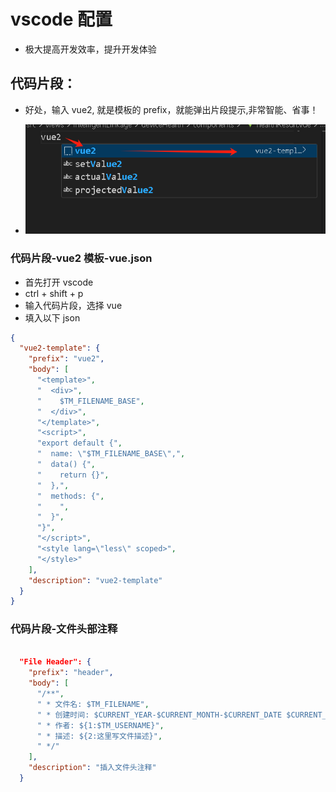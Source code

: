 # vscode 配置

- 极大提高开发效率，提升开发体验

## 代码片段：

- 好处，输入 vue2, 就是模板的 prefix，就能弹出片段提示,非常智能、省事！

- ![alt text](image.png)

### 代码片段-vue2 模板-vue.json

- 首先打开 vscode
- ctrl + shift + p
- 输入代码片段，选择 vue
- 填入以下 json

```json
{
  "vue2-template": {
    "prefix": "vue2",
    "body": [
      "<template>",
      "  <div>",
      "    $TM_FILENAME_BASE",
      "  </div>",
      "</template>",
      "<script>",
      "export default {",
      "  name: \"$TM_FILENAME_BASE\",",
      "  data() {",
      "    return {}",
      "  },",
      "  methods: {",
      "    ",
      "  }",
      "}",
      "</script>",
      "<style lang=\"less\" scoped>",
      "</style>"
    ],
    "description": "vue2-template"
  }
}
```

### 代码片段-文件头部注释

```json

  "File Header": {
    "prefix": "header",
    "body": [
      "/**",
      " * 文件名: $TM_FILENAME",
      " * 创建时间: $CURRENT_YEAR-$CURRENT_MONTH-$CURRENT_DATE $CURRENT_HOUR:$CURRENT_MINUTE:$CURRENT_SECOND",
      " * 作者: ${1:$TM_USERNAME}",
      " * 描述: ${2:这里写文件描述}",
      " */"
    ],
    "description": "插入文件头注释"
  }
```
